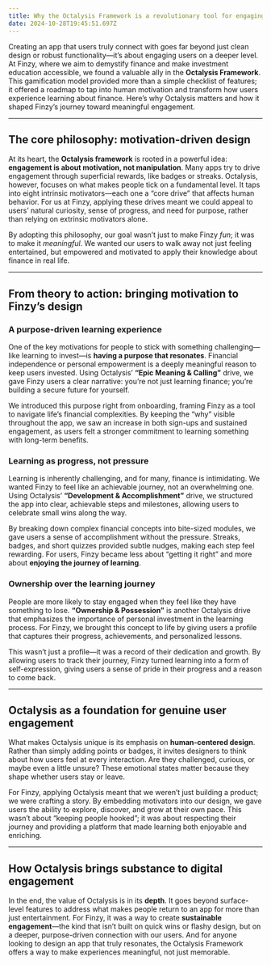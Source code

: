 ```yaml
---
title: Why the Octalysis Framework is a revolutionary tool for engaging apps
date: 2024-10-28T19:45:51.697Z
---
```

Creating an app that users truly connect with goes far beyond just clean design or robust functionality—it’s about engaging users on a deeper level. At Finzy, where we aim to demystify finance and make investment education accessible, we found a valuable ally in the **Octalysis Framework**. This gamification model provided more than a simple checklist of features; it offered a roadmap to tap into human motivation and transform how users experience learning about finance. Here’s why Octalysis matters and how it shaped Finzy’s journey toward meaningful engagement.

- - -

## **The core philosophy: motivation-driven design**

At its heart, the **Octalysis framework** is rooted in a powerful idea: **engagement is about motivation, not manipulation**. Many apps try to drive engagement through superficial rewards, like badges or streaks. Octalysis, however, focuses on what makes people tick on a fundamental level. It taps into eight intrinsic motivators—each one a “core drive” that affects human behavior. For us at Finzy, applying these drives meant we could appeal to users’ natural curiosity, sense of progress, and need for purpose, rather than relying on extrinsic motivators alone.

By adopting this philosophy, our goal wasn’t just to make Finzy *fun*; it was to make it *meaningful*. We wanted our users to walk away not just feeling entertained, but empowered and motivated to apply their knowledge about finance in real life.

- - -

## **From theory to action: bringing motivation to Finzy’s design**

### **A purpose-driven learning experience**

One of the key motivations for people to stick with something challenging—like learning to invest—is **having a purpose that resonates**. Financial independence or personal empowerment is a deeply meaningful reason to keep users invested. Using Octalysis’ **“Epic Meaning & Calling”** drive, we gave Finzy users a clear narrative: you’re not just learning finance; you’re building a secure future for yourself.

We introduced this purpose right from onboarding, framing Finzy as a tool to navigate life’s financial complexities. By keeping the “why” visible throughout the app, we saw an increase in both sign-ups and sustained engagement, as users felt a stronger commitment to learning something with long-term benefits.

### **Learning as progress, not pressure**

Learning is inherently challenging, and for many, finance is intimidating. We wanted Finzy to feel like an achievable journey, not an overwhelming one. Using Octalysis’ **“Development & Accomplishment”** drive, we structured the app into clear, achievable steps and milestones, allowing users to celebrate small wins along the way.

By breaking down complex financial concepts into bite-sized modules, we gave users a sense of accomplishment without the pressure. Streaks, badges, and short quizzes provided subtle nudges, making each step feel rewarding. For users, Finzy became less about “getting it right” and more about **enjoying the journey of learning**.

### **Ownership over the learning journey**

People are more likely to stay engaged when they feel like they have something to lose. **“Ownership & Possession”** is another Octalysis drive that emphasizes the importance of personal investment in the learning process. For Finzy, we brought this concept to life by giving users a profile that captures their progress, achievements, and personalized lessons.

This wasn’t just a profile—it was a record of their dedication and growth. By allowing users to track their journey, Finzy turned learning into a form of self-expression, giving users a sense of pride in their progress and a reason to come back.

- - -

## **Octalysis as a foundation for genuine user engagement**

What makes Octalysis unique is its emphasis on **human-centered design**. Rather than simply adding points or badges, it invites designers to think about how users feel at every interaction. Are they challenged, curious, or maybe even a little unsure? These emotional states matter because they shape whether users stay or leave.

For Finzy, applying Octalysis meant that we weren’t just building a product; we were crafting a story. By embedding motivators into our design, we gave users the ability to explore, discover, and grow at their own pace. This wasn’t about “keeping people hooked”; it was about respecting their journey and providing a platform that made learning both enjoyable and enriching.

- - -

## **How Octalysis brings substance to digital engagement**

In the end, the value of Octalysis is in its **depth**. It goes beyond surface-level features to address what makes people return to an app for more than just entertainment. For Finzy, it was a way to create **sustainable engagement**—the kind that isn’t built on quick wins or flashy design, but on a deeper, purpose-driven connection with our users. And for anyone looking to design an app that truly resonates, the Octalysis Framework offers a way to make experiences meaningful, not just memorable.
